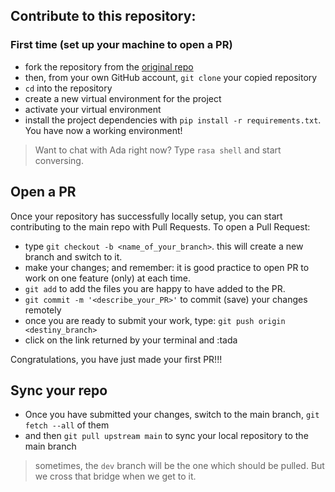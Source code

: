 ## Contribute to this repository:
### First time (set up your machine to open a PR)
- fork the repository from the [original repo](https://github.com/laisbsc/ada_chatbot)
- then, from your own GitHub account, `git clone` your copied repository
- `cd` into the repository
- create a new virtual environment for the project
- activate your virtual environment
- install the project dependencies with `pip install -r requirements.txt`.
You have now a working environment!
  
> Want to chat with Ada right now? Type `rasa shell` and start conversing.

## Open a PR
Once your repository has successfully locally setup, you can start contributing to the main repo
with Pull Requests. To open a Pull Request:
- type `git checkout -b <name_of_your_branch>`. this will create a new branch and switch to it.
- make your changes; and remember: it is good practice to open PR to work on one feature (only) at each time.
- `git add` to add the files you are happy to have added to the PR.
- `git commit -m '<describe_your_PR>'` to commit (save) your changes remotely
- once you are ready to submit your work, type: `git push origin <destiny_branch>`
- click on the link returned by your terminal and :tada

Congratulations, you have just made your first PR!!!

## Sync your repo
- Once you have submitted your changes, switch to the main branch, `git fetch --all` of them
- and then `git pull upstream main` to sync your local repository to the main branch
> sometimes, the `dev` branch will be the one which should be pulled. But we cross that bridge when we get to it.  
